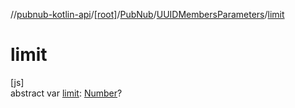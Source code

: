 //[pubnub-kotlin-api](../../../../index.md)/[[root]](../../index.md)/[PubNub](../index.md)/[UUIDMembersParameters](index.md)/[limit](limit.md)

# limit

[js]\
abstract var [limit](limit.md): [Number](https://kotlinlang.org/api/core/kotlin-stdlib/kotlin/-number/index.html)?
